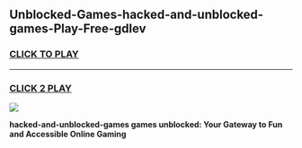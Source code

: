 
## Unblocked-Games-hacked-and-unblocked-games-Play-Free-gdlev
<h3>
<a href="https://premium76.site?title=hacked-and-unblocked-games&ref=15A">CLICK TO PLAY</a></h3>
<hr>

<h3>
<a href="https://premium76.site?title=hacked-and-unblocked-games&ref=15A">CLICK 2 PLAY</a>
  
</h3>

<a href="https://premium76.site?title=hacked-and-unblocked-games&ref=15A"><img src="https://clearcache.store/games.png"></a>


**hacked-and-unblocked-games games unblocked: Your Gateway to Fun and Accessible Online Gaming**
